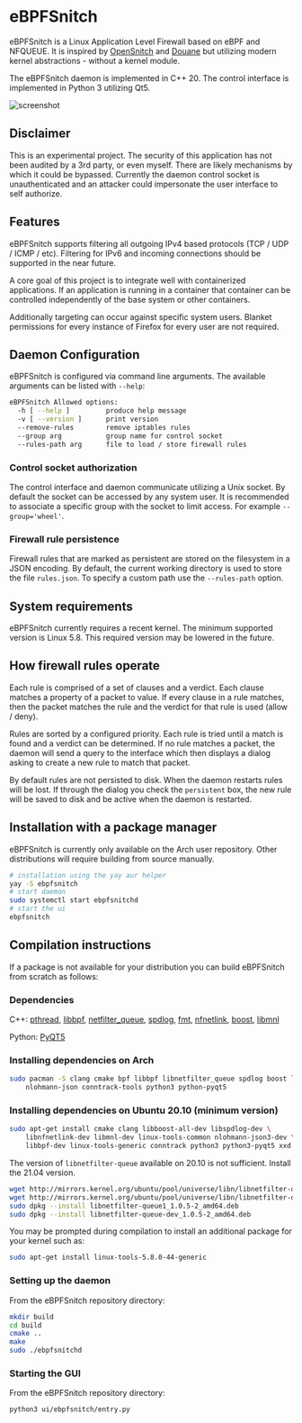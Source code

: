 # eBPFSnitch

eBPFSnitch is a Linux Application Level Firewall based on eBPF and NFQUEUE.
It is inspired by [OpenSnitch](https://github.com/evilsocket/opensnitch) and
[Douane](https://douaneapp.com/) but utilizing modern kernel abstractions -
without a kernel module.

The eBPFSnitch daemon is implemented in C++ 20. The control interface
is implemented in Python 3 utilizing Qt5.

![screenshot](screenshot.png)

## Disclaimer

This is an experimental project. The security of this application has
not been audited by a 3rd party, or even myself. There
are likely mechanisms by which it could be bypassed. Currently the daemon
control socket is unauthenticated and an attacker could impersonate the
user interface to self authorize.

## Features

eBPFSnitch supports filtering all outgoing IPv4 based protocols
(TCP / UDP / ICMP / etc). Filtering for IPv6 and incoming connections should
be supported in the near future.

A core goal of this project is to integrate well with containerized
applications. If an application is running in a container that container
can be controlled independently of the base system or other containers.

Additionally targeting can occur against specific system users. Blanket
permissions for every instance of Firefox for every user are not required.

## Daemon Configuration

eBPFSnitch is configured via command line arguments. The available arguments
can be listed with `--help`:

```bash
eBPFSnitch Allowed options:
  -h [ --help ]         produce help message
  -v [ --version ]      print version
  --remove-rules        remove iptables rules
  --group arg           group name for control socket
  --rules-path arg      file to load / store firewall rules
```

### Control socket authorization

The control interface and daemon communicate utilizing a Unix socket. By default
the socket can be accessed by any system user. It is recommended to associate
a specific group with the socket to limit access. For example `--group='wheel'`.

### Firewall rule persistence

Firewall rules that are marked as persistent are stored on the filesystem in a
JSON encoding. By default, the current working directory is used to store the
file `rules.json`. To specify a custom path use the `--rules-path` option.

## System requirements

eBPFSnitch currently requires a recent kernel. The minimum supported version
is Linux 5.8. This required version may be lowered in the future.

## How firewall rules operate

Each rule is comprised of a set of clauses and a verdict. Each clause matches
a property of a packet to value. If every clause in a rule matches, then the
packet matches the rule and the verdict for that rule is used (allow / deny).

Rules are sorted by a configured priority. Each rule is tried until a match is
found and a verdict can be determined. If no rule matches a packet, the daemon
will send a query to the interface which then displays a dialog asking to create
a new rule to match that packet.

By default rules are not persisted to disk.  When the daemon restarts rules
will be lost. If through the dialog you check the `persistent` box, the new rule
will be saved to disk and be active when the daemon is restarted.

## Installation with a package manager

eBPFSnitch is currently only available on the Arch user repository. Other
distributions will require building from source manually.

```bash
# installation using the yay aur helper
yay -S ebpfsnitch
# start daemon
sudo systemctl start ebpfsnitchd
# start the ui
ebpfsnitch
```

## Compilation instructions

If a package is not available for your distribution you can build eBPFSnitch
from scratch as follows:

### Dependencies

C++:
[pthread](https://man7.org/linux/man-pages/man7/pthreads.7.html),
[libbpf](https://github.com/libbpf/libbpf),
[netfilter_queue](http://www.netfilter.org/projects/libnetfilter_queue/),
[spdlog](https://github.com/gabime/spdlog),
[fmt](https://github.com/fmtlib/fmt),
[nfnetlink](https://www.netfilter.org/projects/libnfnetlink/index.html),
[boost](https://www.boost.org/),
[libmnl](https://www.netfilter.org/projects/libmnl/index.html)

Python: [PyQT5](https://pypi.org/project/PyQt5/)

### Installing dependencies on Arch

```bash
sudo pacman -S clang cmake bpf libbpf libnetfilter_queue spdlog boost libmnl \
    nlohmann-json conntrack-tools python3 python-pyqt5 
```

### Installing dependencies on Ubuntu 20.10 (minimum version)

```bash
sudo apt-get install cmake clang libboost-all-dev libspdlog-dev \
    libnfnetlink-dev libmnl-dev linux-tools-common nlohmann-json3-dev \
    libbpf-dev linux-tools-generic conntrack python3 python3-pyqt5 xxd
```

The version of `libnetfilter-queue` available on 20.10 is not sufficient. Install
the 21.04 version.

```bash
wget http://mirrors.kernel.org/ubuntu/pool/universe/libn/libnetfilter-queue/libnetfilter-queue1_1.0.5-2_amd64.deb
wget http://mirrors.kernel.org/ubuntu/pool/universe/libn/libnetfilter-queue/libnetfilter-queue-dev_1.0.5-2_amd64.deb
sudo dpkg --install libnetfilter-queue1_1.0.5-2_amd64.deb
sudo dpkg --install libnetfilter-queue-dev_1.0.5-2_amd64.deb
```

You may be prompted during compilation to install an additional package
for your kernel such as:

```bash
sudo apt-get install linux-tools-5.8.0-44-generic
```

### Setting up the daemon

From the eBPFSnitch repository directory:

```bash
mkdir build
cd build
cmake ..
make
sudo ./ebpfsnitchd
```

### Starting the GUI

From the eBPFSnitch repository directory:

```bash
python3 ui/ebpfsnitch/entry.py
```
